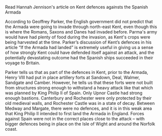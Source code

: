 Read Hannah Jennison's article on Kent defences againsts the Spanish Armada

According to Geoffrey Parker, the English government did not predict that the Armada were going to invade through north-east Kent, even though this is where the Romans, Saxons and Danes had invaded before.  Parma's army would have had plenty of food during the invasion, as Kent's crops were being harvested at the time. Parker’s discussion of Kent’s defences in his article “If the Armada had landed” is extremely useful in giving us a sense of how strongly Kent could have defended itself against an attack, and the potentially devastating outcome had the Spanish ships succeeded in their voyage to Britain.

Parker tells us that as part of the defences in Kent, prior to the Armada, Henry VIII had put in place artillery forts at Sandown, Deal, Walmer, Sandgate and Camber. However, he tells us that these forts were not built from structures strong enough to withstand a heavy attack like that which was planned by King Philip II of Spain. Only Upnor Castle had strong enough bastions. Canterbury and Rochester were only protected by their old medieval walls, and Rochester Castle was in a state of decay. Between Medway and Margate, there were no defences, and it is in this weak area that King Philip II intended to first land the Armada in England. Forces against Spain were not in the correct places close to the attack – with bigger defences being in place on the Isle of Wight and around the Norfolk coast.
